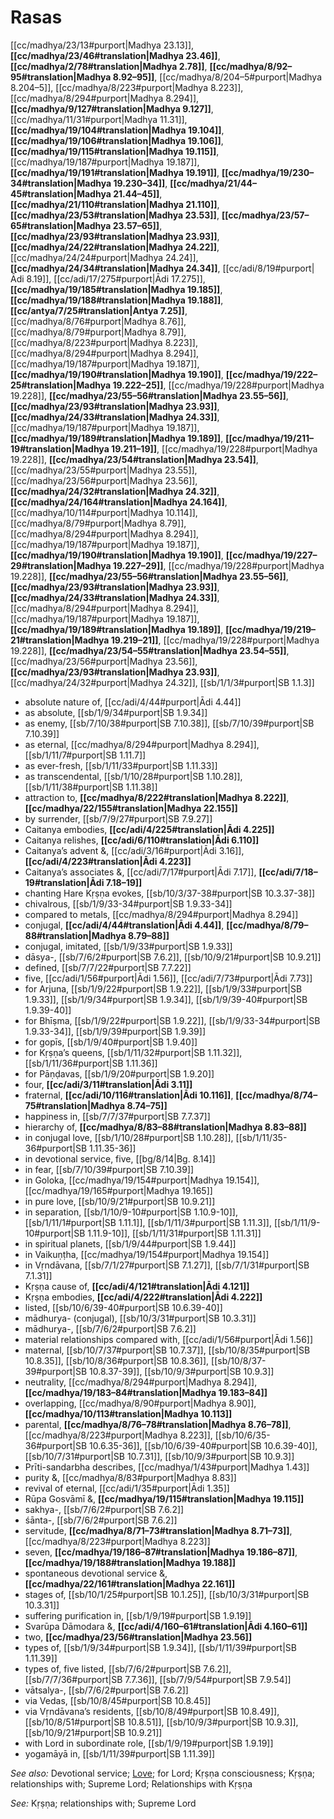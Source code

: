 # Rasas

[[cc/madhya/23/13#purport|Madhya 23.13]], **[[cc/madhya/23/46#translation|Madhya 23.46]]**, **[[cc/madhya/2/78#translation|Madhya 2.78]]**, **[[cc/madhya/8/92–95#translation|Madhya 8.92–95]]**, [[cc/madhya/8/204–5#purport|Madhya 8.204–5]], [[cc/madhya/8/223#purport|Madhya 8.223]], [[cc/madhya/8/294#purport|Madhya 8.294]], **[[cc/madhya/9/127#translation|Madhya 9.127]]**, [[cc/madhya/11/31#purport|Madhya 11.31]], **[[cc/madhya/19/104#translation|Madhya 19.104]]**, **[[cc/madhya/19/106#translation|Madhya 19.106]]**, **[[cc/madhya/19/115#translation|Madhya 19.115]]**, [[cc/madhya/19/187#purport|Madhya 19.187]], **[[cc/madhya/19/191#translation|Madhya 19.191]]**, **[[cc/madhya/19/230–34#translation|Madhya 19.230–34]]**, **[[cc/madhya/21/44–45#translation|Madhya 21.44–45]]**, **[[cc/madhya/21/110#translation|Madhya 21.110]]**, **[[cc/madhya/23/53#translation|Madhya 23.53]]**, **[[cc/madhya/23/57–65#translation|Madhya 23.57–65]]**, **[[cc/madhya/23/93#translation|Madhya 23.93]]**, **[[cc/madhya/24/22#translation|Madhya 24.22]]**, [[cc/madhya/24/24#purport|Madhya 24.24]], **[[cc/madhya/24/34#translation|Madhya 24.34]]**, [[cc/adi/8/19#purport|Ādi 8.19]], [[cc/adi/17/275#purport|Ādi 17.275]], **[[cc/madhya/19/185#translation|Madhya 19.185]]**, **[[cc/madhya/19/188#translation|Madhya 19.188]]**, **[[cc/antya/7/25#translation|Antya 7.25]]**, [[cc/madhya/8/76#purport|Madhya 8.76]], [[cc/madhya/8/79#purport|Madhya 8.79]], [[cc/madhya/8/223#purport|Madhya 8.223]], [[cc/madhya/8/294#purport|Madhya 8.294]], [[cc/madhya/19/187#purport|Madhya 19.187]], **[[cc/madhya/19/190#translation|Madhya 19.190]]**, **[[cc/madhya/19/222–25#translation|Madhya 19.222–25]]**, [[cc/madhya/19/228#purport|Madhya 19.228]], **[[cc/madhya/23/55–56#translation|Madhya 23.55–56]]**, **[[cc/madhya/23/93#translation|Madhya 23.93]]**, **[[cc/madhya/24/33#translation|Madhya 24.33]]**, [[cc/madhya/19/187#purport|Madhya 19.187]], **[[cc/madhya/19/189#translation|Madhya 19.189]]**, **[[cc/madhya/19/211–19#translation|Madhya 19.211–19]]**, [[cc/madhya/19/228#purport|Madhya 19.228]], **[[cc/madhya/23/54#translation|Madhya 23.54]]**, [[cc/madhya/23/55#purport|Madhya 23.55]], [[cc/madhya/23/56#purport|Madhya 23.56]], **[[cc/madhya/24/32#translation|Madhya 24.32]]**, **[[cc/madhya/24/164#translation|Madhya 24.164]]**, [[cc/madhya/10/114#purport|Madhya 10.114]], [[cc/madhya/8/79#purport|Madhya 8.79]], [[cc/madhya/8/294#purport|Madhya 8.294]], [[cc/madhya/19/187#purport|Madhya 19.187]], **[[cc/madhya/19/190#translation|Madhya 19.190]]**, **[[cc/madhya/19/227–29#translation|Madhya 19.227–29]]**, [[cc/madhya/19/228#purport|Madhya 19.228]], **[[cc/madhya/23/55–56#translation|Madhya 23.55–56]]**, **[[cc/madhya/23/93#translation|Madhya 23.93]]**, **[[cc/madhya/24/33#translation|Madhya 24.33]]**, [[cc/madhya/8/294#purport|Madhya 8.294]], [[cc/madhya/19/187#purport|Madhya 19.187]], **[[cc/madhya/19/189#translation|Madhya 19.189]]**, **[[cc/madhya/19/219–21#translation|Madhya 19.219–21]]**, [[cc/madhya/19/228#purport|Madhya 19.228]], **[[cc/madhya/23/54–55#translation|Madhya 23.54–55]]**, [[cc/madhya/23/56#purport|Madhya 23.56]], **[[cc/madhya/23/93#translation|Madhya 23.93]]**, [[cc/madhya/24/32#purport|Madhya 24.32]], [[sb/1/1/3#purport|SB 1.1.3]]

* absolute nature of, [[cc/adi/4/44#purport|Ādi 4.44]]
* as absolute, [[sb/1/9/34#purport|SB 1.9.34]]
* as enemy, [[sb/7/10/38#purport|SB 7.10.38]], [[sb/7/10/39#purport|SB 7.10.39]]
* as eternal, [[cc/madhya/8/294#purport|Madhya 8.294]], [[sb/1/11/7#purport|SB 1.11.7]]
* as ever-fresh, [[sb/1/11/33#purport|SB 1.11.33]]
* as transcendental, [[sb/1/10/28#purport|SB 1.10.28]], [[sb/1/11/38#purport|SB 1.11.38]]
* attraction to, **[[cc/madhya/8/222#translation|Madhya 8.222]]**, **[[cc/madhya/22/155#translation|Madhya 22.155]]**
* by surrender, [[sb/7/9/27#purport|SB 7.9.27]]
* Caitanya embodies, **[[cc/adi/4/225#translation|Ādi 4.225]]**
* Caitanya relishes, **[[cc/adi/6/110#translation|Ādi 6.110]]**
* Caitanya’s advent &, [[cc/adi/3/16#purport|Ādi 3.16]], **[[cc/adi/4/223#translation|Ādi 4.223]]**
* Caitanya’s associates &, [[cc/adi/7/17#purport|Ādi 7.17]], **[[cc/adi/7/18–19#translation|Ādi 7.18–19]]**
* chanting Hare Kṛṣṇa evokes, [[sb/10/3/37-38#purport|SB 10.3.37-38]]
* chivalrous, [[sb/1/9/33-34#purport|SB 1.9.33-34]]
* compared to metals, [[cc/madhya/8/294#purport|Madhya 8.294]]
* conjugal, **[[cc/adi/4/44#translation|Ādi 4.44]]**, **[[cc/madhya/8/79–88#translation|Madhya 8.79–88]]**
* conjugal, imitated, [[sb/1/9/33#purport|SB 1.9.33]]
* dāsya-, [[sb/7/6/2#purport|SB 7.6.2]], [[sb/10/9/21#purport|SB 10.9.21]]
* defined, [[sb/7/7/22#purport|SB 7.7.22]]
* five, [[cc/adi/1/56#purport|Ādi 1.56]], [[cc/adi/7/73#purport|Ādi 7.73]]
* for Arjuna, [[sb/1/9/22#purport|SB 1.9.22]], [[sb/1/9/33#purport|SB 1.9.33]], [[sb/1/9/34#purport|SB 1.9.34]], [[sb/1/9/39-40#purport|SB 1.9.39-40]]
* for Bhīṣma, [[sb/1/9/22#purport|SB 1.9.22]], [[sb/1/9/33-34#purport|SB 1.9.33-34]], [[sb/1/9/39#purport|SB 1.9.39]]
* for gopīs, [[sb/1/9/40#purport|SB 1.9.40]]
* for Kṛṣṇa’s queens, [[sb/1/11/32#purport|SB 1.11.32]], [[sb/1/11/36#purport|SB 1.11.36]]
* for Pāṇḍavas, [[sb/1/9/20#purport|SB 1.9.20]]
* four, **[[cc/adi/3/11#translation|Ādi 3.11]]**
* fraternal, **[[cc/adi/10/116#translation|Ādi 10.116]]**, **[[cc/madhya/8/74–75#translation|Madhya 8.74–75]]**
* happiness in, [[sb/7/7/37#purport|SB 7.7.37]]
* hierarchy of, **[[cc/madhya/8/83–88#translation|Madhya 8.83–88]]**
* in conjugal love, [[sb/1/10/28#purport|SB 1.10.28]], [[sb/1/11/35-36#purport|SB 1.11.35-36]]
* in devotional service, five, [[bg/8/14|Bg. 8.14]]
* in fear, [[sb/7/10/39#purport|SB 7.10.39]]
* in Goloka, [[cc/madhya/19/154#purport|Madhya 19.154]], [[cc/madhya/19/165#purport|Madhya 19.165]]
* in pure love, [[sb/10/9/21#purport|SB 10.9.21]]
* in separation, [[sb/1/10/9-10#purport|SB 1.10.9-10]], [[sb/1/11/1#purport|SB 1.11.1]], [[sb/1/11/3#purport|SB 1.11.3]], [[sb/1/11/9-10#purport|SB 1.11.9-10]], [[sb/1/11/31#purport|SB 1.11.31]]
* in spiritual planets, [[sb/1/9/44#purport|SB 1.9.44]]
* in Vaikuṇṭha, [[cc/madhya/19/154#purport|Madhya 19.154]]
* in Vṛndāvana, [[sb/7/1/27#purport|SB 7.1.27]], [[sb/7/1/31#purport|SB 7.1.31]]
* Kṛṣṇa cause of, **[[cc/adi/4/121#translation|Ādi 4.121]]**
* Kṛṣṇa embodies, **[[cc/adi/4/222#translation|Ādi 4.222]]**
* listed, [[sb/10/6/39-40#purport|SB 10.6.39-40]]
* mādhurya- (conjugal), [[sb/10/3/31#purport|SB 10.3.31]]
* mādhurya-, [[sb/7/6/2#purport|SB 7.6.2]]
* material relationships compared with, [[cc/adi/1/56#purport|Ādi 1.56]]
* maternal, [[sb/10/7/37#purport|SB 10.7.37]], [[sb/10/8/35#purport|SB 10.8.35]], [[sb/10/8/36#purport|SB 10.8.36]], [[sb/10/8/37-39#purport|SB 10.8.37-39]], [[sb/10/9/3#purport|SB 10.9.3]]
* neutrality, [[cc/madhya/8/294#purport|Madhya 8.294]], **[[cc/madhya/19/183–84#translation|Madhya 19.183–84]]**
* overlapping, [[cc/madhya/8/90#purport|Madhya 8.90]], **[[cc/madhya/10/113#translation|Madhya 10.113]]**
* parental, **[[cc/madhya/8/76–78#translation|Madhya 8.76–78]]**, [[cc/madhya/8/223#purport|Madhya 8.223]], [[sb/10/6/35-36#purport|SB 10.6.35-36]], [[sb/10/6/39-40#purport|SB 10.6.39-40]], [[sb/10/7/31#purport|SB 10.7.31]], [[sb/10/9/3#purport|SB 10.9.3]]
* Prīti-sandarbha describes, [[cc/madhya/1/43#purport|Madhya 1.43]]
* purity &, [[cc/madhya/8/83#purport|Madhya 8.83]]
* revival of eternal, [[cc/adi/1/35#purport|Ādi 1.35]]
* Rūpa Gosvāmī &, **[[cc/madhya/19/115#translation|Madhya 19.115]]**
* sakhya-, [[sb/7/6/2#purport|SB 7.6.2]]
* śānta-, [[sb/7/6/2#purport|SB 7.6.2]]
* servitude, **[[cc/madhya/8/71–73#translation|Madhya 8.71–73]]**, [[cc/madhya/8/223#purport|Madhya 8.223]]
* seven, **[[cc/madhya/19/186–87#translation|Madhya 19.186–87]]**, **[[cc/madhya/19/188#translation|Madhya 19.188]]**
* spontaneous devotional service &, **[[cc/madhya/22/161#translation|Madhya 22.161]]**
* stages of, [[sb/10/1/25#purport|SB 10.1.25]], [[sb/10/3/31#purport|SB 10.3.31]]
* suffering purification in, [[sb/1/9/19#purport|SB 1.9.19]]
* Svarūpa Dāmodara &, **[[cc/adi/4/160–61#translation|Ādi 4.160–61]]**
* two, **[[cc/madhya/23/56#translation|Madhya 23.56]]**
* types of, [[sb/1/9/34#purport|SB 1.9.34]], [[sb/1/11/39#purport|SB 1.11.39]]
* types of, five listed, [[sb/7/6/2#purport|SB 7.6.2]], [[sb/7/7/36#purport|SB 7.7.36]], [[sb/7/9/54#purport|SB 7.9.54]]
* vātsalya-, [[sb/7/6/2#purport|SB 7.6.2]]
* via Vedas, [[sb/10/8/45#purport|SB 10.8.45]]
* via Vṛndāvana’s residents, [[sb/10/8/49#purport|SB 10.8.49]], [[sb/10/8/51#purport|SB 10.8.51]], [[sb/10/9/3#purport|SB 10.9.3]], [[sb/10/9/21#purport|SB 10.9.21]]
* with Lord in subordinate role, [[sb/1/9/19#purport|SB 1.9.19]]
* yogamāyā in, [[sb/1/11/39#purport|SB 1.11.39]]

*See also:* Devotional service; [Love](entries/love.md); for Lord; Kṛṣṇa consciousness; Kṛṣṇa; relationships with; Supreme Lord; Relationships with Kṛṣṇa

*See:* Kṛṣṇa; relationships with; Supreme Lord
